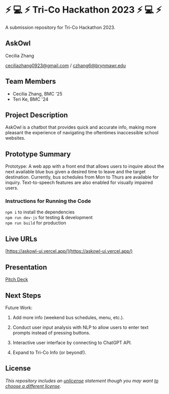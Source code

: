 # :zap: :computer: :zap: Tri-Co Hackathon 2023 :zap: :computer: :zap:
A submission repository for Tri-Co Hackathon 2023. 
## AskOwl

Cecilia Zhang

ceciliazhang0923@gmail.com / czhang6@brynmawr.edu

## Team Members

- Cecilia Zhang, BMC '25
- Teri Ke, BMC '24

## Project Description

AskOwl is a chatbot that provides quick and accurate info, making more pleasant the experience of navigating the oftentimes inaccessible school websites. 

## Prototype Summary

Prototype: A web app with a front end that allows users to inquire about the next available blue bus given a desired time to leave and the target destination. Currently, bus schedules from Mon to Thurs are available for inquiry. Text-to-speech features are also enabled for visually impaired users. 

### Instructions for Running the Code
`npm i` to install the dependencies  
`npm run dev-js` for testing & development  
`npm run build` for production

## Live URLs

[https://askowl-ui.vercel.app/](https://askowl-ui.vercel.app/)

## Presentation

[Pitch Deck](https://docs.google.com/presentation/d/1KowvbUCC72Q3qu1WamHBEOv33AHeYLB5WT4vX_s82h0/edit?usp=sharing)

## Next Steps

Future Work: 

1. Add more info (weekend bus schedules, menu, etc.).

2. Conduct user input analysis with NLP to allow users to enter text prompts instead of pressing buttons.

3. Interactive user interface by connecting to ChatGPT API.

4. Expand to Tri-Co Info (or beyond!). 
## License

*This repository includes an [unlicense](http://unlicense.org/) statement though you may want [to choose a different license](https://choosealicense.com/).*
